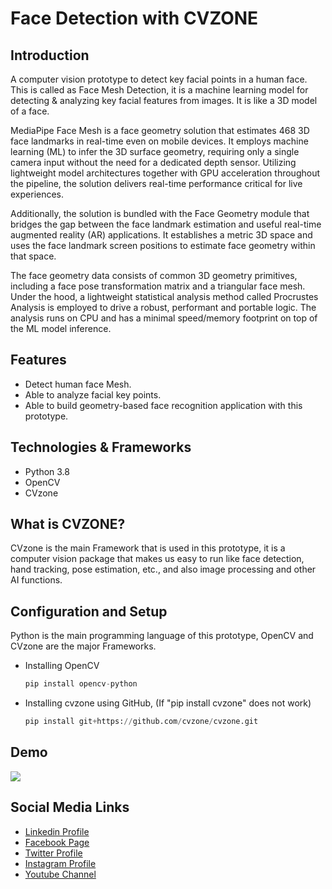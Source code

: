 # Face Detection with CVZONE

## Introduction

A computer vision prototype to detect key facial points in a human face. This is called as Face Mesh Detection, it is a machine learning model for detecting & analyzing key facial features from images. It is like a 3D model of a face.

MediaPipe Face Mesh is a face geometry solution that estimates 468 3D face landmarks in real-time even on mobile devices. It employs machine learning (ML) to infer the 3D surface geometry, requiring only a single camera input without the need for a dedicated depth sensor. Utilizing lightweight model architectures together with GPU acceleration throughout the pipeline, the solution delivers real-time performance critical for live experiences.

Additionally, the solution is bundled with the Face Geometry module that bridges the gap between the face landmark estimation and useful real-time augmented reality (AR) applications. It establishes a metric 3D space and uses the face landmark screen positions to estimate face geometry within that space.

The face geometry data consists of common 3D geometry primitives, including a face pose transformation matrix and a triangular face mesh. Under the hood, a lightweight statistical analysis method called Procrustes Analysis is employed to drive a robust, performant and portable logic. The analysis runs on CPU and has a minimal speed/memory footprint on top of the ML model inference.

## Features
- Detect human face Mesh.
- Able to analyze facial key points.
- Able to build geometry-based face recognition application with this prototype.  


## Technologies & Frameworks

- Python 3.8
- OpenCV
- CVzone

## What is CVZONE?

CVzone is the main Framework that is used in this prototype, it is a computer vision package that makes us easy to run like face detection, hand tracking, pose estimation, etc., and also image processing and other AI functions.


## Configuration and Setup

Python is the main programming language of this prototype, OpenCV and CVzone are the major Frameworks.


- Installing OpenCV

  ```python
  pip install opencv-python
  ```

- Installing cvzone using GitHub, (If "pip install cvzone" does not work)

    ```python
    pip install git+https://github.com/cvzone/cvzone.git
    ```


## Demo

![](github-readme-content/demo.gif)

Social Media Links
---

* [Linkedin Profile](https://www.linkedin.com/in/gunarakulangunaretnam/)
* [Facebook Page](https://www.facebook.com/gunarakulangunaretnam)
* [Twitter Profile](https://twitter.com/gunarakulan)
* [Instagram Profile](https://www.instagram.com/gunarakulangunaretnam/)
* [Youtube Channel](https://www.youtube.com/channel/UCMWkED5sabgVZSCKjZuRJXA)
